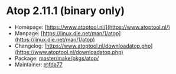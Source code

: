 # Atop 2.11.1 (binary only)
 - Homepage: [https://www.atoptool.nl/](https://www.atoptool.nl/)
 - Manpage: [https://linux.die.net/man/1/atop](https://linux.die.net/man/1/atop)
 - Changelog: [https://www.atoptool.nl/downloadatop.php](https://www.atoptool.nl/downloadatop.php)
 - Package: [master/make/pkgs/atop/](https://github.com/Freetz-NG/freetz-ng/tree/master/make/pkgs/atop/)
 - Maintainer: [@fda77](https://github.com/fda77)

